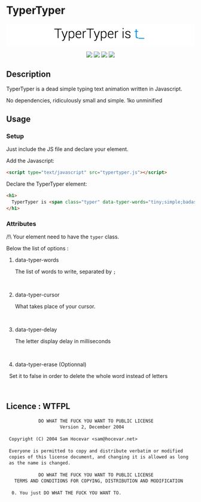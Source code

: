 # TyperTyper

<p align="center">

<img src="TyperTyper.gif">

</p>



<p align="center">
<img src="http://forthebadge.com/images/badges/built-with-love.svg">
<img src="http://forthebadge.com/images/badges/uses-js.svg">
<img src="http://forthebadge.com/images/badges/uses-badges.svg">
<img src="http://forthebadge.com/images/badges/powered-by-electricity.svg">
</p>



## Description



TyperTyper is a dead simple typing text animation written in Javascript.



No dependencies, ridiculously small and simple. 1ko unminified



## Usage



### Setup



Just include the JS file and declare your element.



Add the Javascript:

```html
<script type="text/javascript" src="typertyper.js"></script>
```


Declare the TyperTyper element:

```html
<h1>
  TyperTyper is <span class="typer" data-typer-words="tiny;simple;badass;for the cool kids" data-typer-cursor="_" data-typer-erase="true" data-typer-delay="200"></span>
</h1>
```


### Attributes



/!\ Your element need to have the `typer` class. 



Below the list of options : 


1. data-typer-words 

   The list of words to write, separated by `;`

   ​
2. data-typer-cursor

   What takes place of your cursor.  

   ​
3. data-typer-delay

   The letter display delay in milliseconds 

   ​
4. data-typer-erase (Optionnal)

   Set it to false in order to delete the whole word instead of letters

   ​
   

## Licence : WTFPL
```
            DO WHAT THE FUCK YOU WANT TO PUBLIC LICENSE
                    Version 2, December 2004

 Copyright (C) 2004 Sam Hocevar <sam@hocevar.net>

 Everyone is permitted to copy and distribute verbatim or modified
 copies of this license document, and changing it is allowed as long
 as the name is changed.

            DO WHAT THE FUCK YOU WANT TO PUBLIC LICENSE
   TERMS AND CONDITIONS FOR COPYING, DISTRIBUTION AND MODIFICATION

  0. You just DO WHAT THE FUCK YOU WANT TO.
